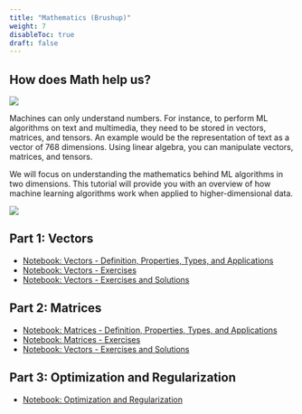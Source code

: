 ```yaml
---
title: "Mathematics (Brushup)"
weight: 7
disableToc: true
draft: false
---
```


## How does Math help us?

![](https://raw.githubusercontent.com/aaubs/ds-master/main/data/Images/Math-ML.jpeg)

Machines can only understand numbers. For instance, to perform ML algorithms on text and multimedia, they need to be stored in vectors, matrices, and tensors. An example would be the representation of text as a vector of 768 dimensions. Using linear algebra, you can manipulate vectors, matrices, and tensors.



We will focus on understanding the mathematics behind ML algorithms in two dimensions. This tutorial will provide you with an overview of how machine learning algorithms work when applied to higher-dimensional data.

![](https://raw.githubusercontent.com/aaubs/ds-master/main/data/Images/Math.png)

## Part 1: Vectors

* [Notebook: Vectors - Definition, Properties, Types, and Applications](https://colab.research.google.com/github/aaubs/ds-master/blob/main/notebooks/M1-Linear-Algebra-Vectors-V5.ipynb)
* [Notebook: Vectors - Exercises](https://colab.research.google.com/github/aaubs/ds-master/blob/main/notebooks/M1-Linear-Algebra-Vectors-V5-Exercises.ipynb)
* [Notebook: Vectors - Exercises and Solutions](https://colab.research.google.com/github/aaubs/ds-master/blob/main/notebooks/M1-Linear-Algebra-Vectors-V5-Exercises-Solutions.ipynb)


## Part 2: Matrices

* [Notebook: Matrices - Definition, Properties, Types, and Applications](https://colab.research.google.com/github/aaubs/ds-master/blob/main/notebooks/M1_Linear_Algebra_Matrices_V7.ipynb)
* [Notebook: Matrices - Exercises](https://colab.research.google.com/github/aaubs/ds-master/blob/main/notebooks/M1_Linear_Algebra_Matrices_V6_Exercises.ipynb)
* [Notebook: Vectors - Exercises and Solutions](https://github.com/aaubs/ds-master/blob/main/notebooks/M1-Linear-Algebra-Matrices-Exercises-Solutions-V9.ipynb)



## Part 3: Optimization and Regularization
* [Notebook: Optimization and Regularization](https://colab.research.google.com/github/aaubs/ds-master/blob/main/notebooks/M1-Linear-Algebra-Optimization-Regularization-V5.ipynb)